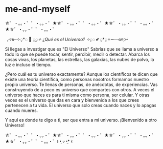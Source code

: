 # me-and-myself
☆゜・。。・゜゜・。。・゜★☆゜・。。・゜゜・。。・゜★☆゜・。。・゜゜・。。・゜★☆゜・。。・゜゜・。。・゜


╭୧ʚ┄✧◌̥*◌ :rose: ◌̥*̣◌̥✧
¿Qué es el Universo?
✧◌̥*◌ :two_hearts: ◌̥*◌̥✧┉┈┈ɞ୧੭╯


Si llegas a investigar que es "El Universo" Sabrías que se llama a universo a todo lo que se puede tocar, sentir, percibir, medir o detectar. Abarca los cosas vivas, los planetas, las estrellas, las galaxias, las nubes de polvo, la luz e incluso el tiempo.

¿Pero cuál es tu universo exactamente? Aunque los científicos te dicen que existe una teoría científica, como personas nosotros formamos nuestro propio universo. Te llenas de personas, de anécdotas, de experiencias. Vas construyendo de a poco es universo que compartes con otros. A veces el universo que haces es para ti misma como persona, ser celular. Y otras veces es el universo que das en cara y bienvenida a los que crees pertenecen a tu vida. El universo que solo creas cuando naces y lo apagas cuando mueres. 

Y aquí es donde te digo a ti, ser que entra a mi universo. ¡Bienvenido a otro Universo! 


☆゜・。。・゜゜・。。・゜★☆゜・。。・゜゜・。。・゜★☆゜・。。・゜゜・。。・゜★☆゜・。。・゜゜・。。・゜꒰ •̤ ▿ •̤* ꒱
